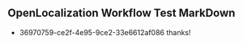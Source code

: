 ## OpenLocalization Workflow Test MarkDown
* 36970759-ce2f-4e95-9ce2-33e6612af086 thanks!

<!--HONumber=Jul16_HO3-->



